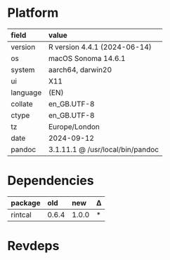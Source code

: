 # Platform

|field    |value                            |
|:--------|:--------------------------------|
|version  |R version 4.4.1 (2024-06-14)     |
|os       |macOS Sonoma 14.6.1              |
|system   |aarch64, darwin20                |
|ui       |X11                              |
|language |(EN)                             |
|collate  |en_GB.UTF-8                      |
|ctype    |en_GB.UTF-8                      |
|tz       |Europe/London                    |
|date     |2024-09-12                       |
|pandoc   |3.1.11.1 @ /usr/local/bin/pandoc |

# Dependencies

|package |old   |new   |Δ  |
|:-------|:-----|:-----|:--|
|rintcal |0.6.4 |1.0.0 |*  |

# Revdeps

